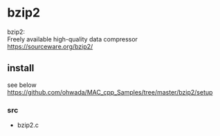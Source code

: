 bzip2
===============


bzip2:  
Freely available high-quality data compressor  
https://sourceware.org/bzip2/  

## install 
see below
https://github.com/ohwada/MAC_cpp_Samples/tree/master/bzip2/setup 

### src
- bzip2.c  
